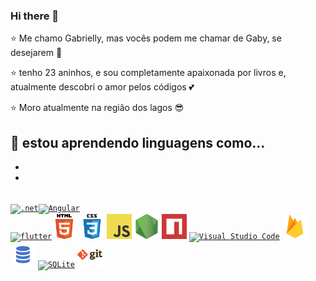 ### Hi there 👋
 
 :star: Me chamo Gabrielly, mas vocês podem me chamar de Gaby, se desejarem :star2:
 
 :star: tenho 23 aninhos, e sou completamente apaixonada por livros e, atualmente descobri o amor pelos códigos :two_hearts: 
 
 :star: Moro atualmente na região dos lagos :sunglasses:

:seedling: estou aprendendo linguagens como... 
-
-
-

<p ### Languages and Tools: <img src="https://media.giphy.com/media/WUlplcMpOCEmTGBtBW/giphy.gif" width="30">

<code><a href="https://dotnet.microsoft.com/pt-br/"> <img height=40 src="https://logos-world.net/wp-content/uploads/2022/01/NET-Framework-Symbol.png" alt=".net"></code><code><a href = "https://angular.io/"><img height="40" src="https://cdn.icon-icons.com/icons2/2107/PNG/512/file_type_angular_icon_130754.png" alt="Angular"></a></code>
<code><a href="https://angular.io/"> <img height=40 src="https://static-00.iconduck.com/assets.00/flutter-icon-1651x2048-ojswpayr.png" alt="flutter"></code><code><a href = "https://developer.mozilla.org/en-US/docs/Web/Guide/HTML/HTML5"><img height="40" src="https://raw.githubusercontent.com/github/explore/80688e429a7d4ef2fca1e82350fe8e3517d3494d/topics/html/html.png" alt="HTML5"></a></code>
<code><a href = "https://developer.mozilla.org/en-US/docs/Archive/CSS3"><img height="40" src="https://raw.githubusercontent.com/github/explore/80688e429a7d4ef2fca1e82350fe8e3517d3494d/topics/css/css.png" alt="CSS3"></a></code>
<code><a href = "https://developer.mozilla.org/en-US/docs/Web/JavaScript"><img height="40" src="https://raw.githubusercontent.com/github/explore/80688e429a7d4ef2fca1e82350fe8e3517d3494d/topics/javascript/javascript.png" alt="Vanilla Javascript"></a></code>
<code><a href = "https://nodejs.org/en/"><img height="40" src="https://raw.githubusercontent.com/github/explore/80688e429a7d4ef2fca1e82350fe8e3517d3494d/topics/nodejs/nodejs.png" alt="NodeJS"></a></code>
<code><a href = "https://www.npmjs.com/"><img height="40" src="https://raw.githubusercontent.com/github/explore/80688e429a7d4ef2fca1e82350fe8e3517d3494d/topics/npm/npm.png" alt="npm"></a></code>
 <code><a href = "https://code.visualstudio.com/"><img height="40" src="https://upload.wikimedia.org/wikipedia/commons/thumb/9/9a/Visual_Studio_Code_1.35_icon.svg/1200px-Visual_Studio_Code_1.35_icon.svg.png" alt="Visual Studio Code"></a></code>
<code><a href = "https://firebase.google.com/"><img height="40" src="https://raw.githubusercontent.com/github/explore/80688e429a7d4ef2fca1e82350fe8e3517d3494d/topics/firebase/firebase.png" alt="Google Firbase"></a></code>
<code><a href = "https://www.w3schools.com/sql/"><img height="40" src="https://raw.githubusercontent.com/github/explore/80688e429a7d4ef2fca1e82350fe8e3517d3494d/topics/sql/sql.png" alt="SQL"></a></code>
<code><a href = "https://www.sqlite.org/index.html"><img height="40" src="https://upload.wikimedia.org/wikipedia/commons/thumb/9/97/Sqlite-square-icon.svg/1200px-Sqlite-square-icon.svg.png" alt="SQLite"></a></code>
<code><a href = "https://git-scm.com/"><img height="40" src="https://raw.githubusercontent.com/github/explore/80688e429a7d4ef2fca1e82350fe8e3517d3494d/topics/git/git.png" alt="git"></a></code>
</p>

